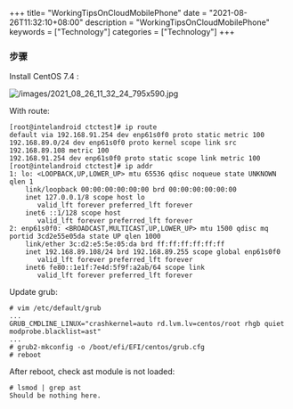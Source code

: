 +++
title= "WorkingTipsOnCloudMobilePhone"
date = "2021-08-26T11:32:10+08:00"
description = "WorkingTipsOnCloudMobilePhone"
keywords = ["Technology"]
categories = ["Technology"]
+++
### 步骤
Install CentOS 7.4 :    

![/images/2021_08_26_11_32_24_795x590.jpg](/images/2021_08_26_11_32_24_795x590.jpg)

With route:    

```
[root@intelandroid ctctest]# ip route
default via 192.168.91.254 dev enp61s0f0 proto static metric 100 
192.168.89.0/24 dev enp61s0f0 proto kernel scope link src 192.168.89.108 metric 100 
192.168.91.254 dev enp61s0f0 proto static scope link metric 100 
[root@intelandroid ctctest]# ip addr
1: lo: <LOOPBACK,UP,LOWER_UP> mtu 65536 qdisc noqueue state UNKNOWN qlen 1
    link/loopback 00:00:00:00:00:00 brd 00:00:00:00:00:00
    inet 127.0.0.1/8 scope host lo
       valid_lft forever preferred_lft forever
    inet6 ::1/128 scope host 
       valid_lft forever preferred_lft forever
2: enp61s0f0: <BROADCAST,MULTICAST,UP,LOWER_UP> mtu 1500 qdisc mq portid 3cd2e55e05da state UP qlen 1000
    link/ether 3c:d2:e5:5e:05:da brd ff:ff:ff:ff:ff:ff
    inet 192.168.89.108/24 brd 192.168.89.255 scope global enp61s0f0
       valid_lft forever preferred_lft forever
    inet6 fe80::1e1f:7e4d:5f9f:a2ab/64 scope link 
       valid_lft forever preferred_lft forever
```
Update grub:    

```
# vim /etc/default/grub
...
GRUB_CMDLINE_LINUX="crashkernel=auto rd.lvm.lv=centos/root rhgb quiet modprobe.blacklist=ast"
...
# grub2-mkconfig -o /boot/efi/EFI/centos/grub.cfg
# reboot
```
After reboot, check ast module is not loaded:     

```
# lsmod | grep ast
Should be nothing here. 
```

### 
